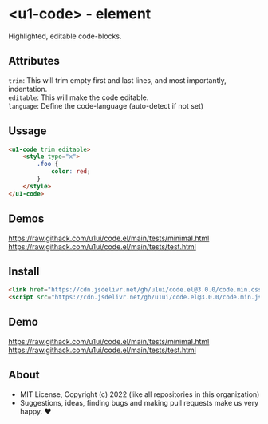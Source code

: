 # &lt;u1-code&gt; - element
Highlighted, editable code-blocks.

## Attributes

`trim`: This will trim empty first and last lines, and most importantly, indentation.  
`editable`: This will make the code editable.  
`language`: Define the code-language (auto-detect if not set)

## Ussage

```html
<u1-code trim editable>
    <style type="x">
        .foo {
            color: red;
        }
    </style>
</u1-code>
```

## Demos

https://raw.githack.com/u1ui/code.el/main/tests/minimal.html  
https://raw.githack.com/u1ui/code.el/main/tests/test.html

## Install

```html
<link href="https://cdn.jsdelivr.net/gh/u1ui/code.el@3.0.0/code.min.css" rel=stylesheet>
<script src="https://cdn.jsdelivr.net/gh/u1ui/code.el@3.0.0/code.min.js" type=module>
```

## Demo

https://raw.githack.com/u1ui/code.el/main/tests/minimal.html  
https://raw.githack.com/u1ui/code.el/main/tests/test.html  

## About

- MIT License, Copyright (c) 2022 <u1> (like all repositories in this organization) <br>
- Suggestions, ideas, finding bugs and making pull requests make us very happy. ♥

